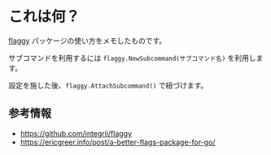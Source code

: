 # これは何？

[flaggy](https://github.com/integrii/flaggy) パッケージの使い方をメモしたものです。

サブコマンドを利用するには ```flaggy.NewSubcommand(サブコマンド名)``` を利用します。

設定を施した後、```flaggy.AttachSubcommand()``` で紐づけます。

## 参考情報

- https://github.com/integrii/flaggy
- https://ericgreer.info/post/a-better-flags-package-for-go/
